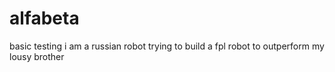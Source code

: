 # alfabeta
basic testing
i am a russian robot trying to build a fpl robot to outperform my lousy brother
